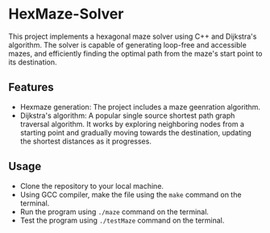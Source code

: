 # HexMaze-Solver

This project implements a hexagonal maze solver using C++ and Dijkstra's algorithm. The solver is capable of generating loop-free and accessible mazes, and efficiently finding the optimal path from the maze's start point to its destination.

## Features
- Hexmaze generation: The project includes a maze geenration algorithm.
- Dijkstra's algorithm: A popular single source shortest path graph traversal algorithm. It works by exploring neighboring nodes from a starting point and gradually moving towards the destination, updating the shortest distances as it progresses.

## Usage
- Clone the repository to your local machine.
- Using GCC compiler, make the file using the `make` command on the terminal.
- Run the program using `./maze` command on the terminal. 
- Test the program using `./testMaze` command on the terminal. 



